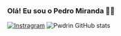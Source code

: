 ### Olá! Eu sou o Pedro Miranda 🐱‍👤


[![Instragram](https://img.shields.io/badge/Instagram-E4405F?style=for-the-badge&logo=instagram&logoColor=white)](https://www.instagram.com/og.pwdro/)
![Pwdrin GitHub stats](https://github-readme-stats.vercel.app/api?username=Pwdrin&show_icons=true&theme=radical)
